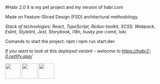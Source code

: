 #Habr 2.0
It is my pet project and my version of habr.com

Made on Feature-Sliced Design (FSD) architectural methodology.

*Stack of technologies: React, TypeScript, Redux-toolkit, SCSS, Webpack, Eslint, Stylelint, Jest, Storybook, i18n, husky pre-comit, loki.*

Comands to start the project:
npm i 
npm run start:dev

*If you want to look at this deployed variant - welocme to https://habr2-0.netlify.app/*

<p>
<img src="https://upload.wikimedia.org/wikipedia/commons/thumb/4/4c/Typescript_logo_2020.svg/768px-Typescript_logo_2020.svg.png" width="50px" height="50px" />
<img src="https://cdn.hashnode.com/res/hashnode/image/upload/v1647490619965/P1dsNgj-f1.png" width="50px" height="50px" />
<img src="https://raw.githubusercontent.com/reduxjs/redux/master/logo/logo.png" width="50px" height="50px" />
</p>
